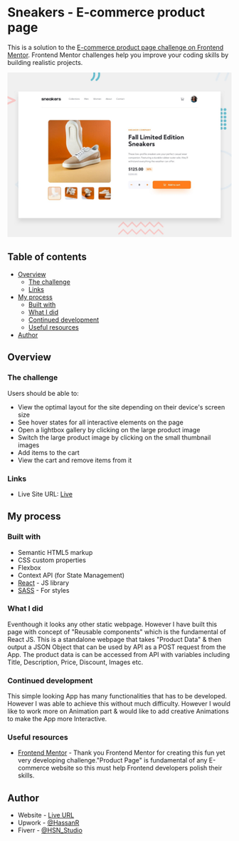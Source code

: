 # Sneakers - E-commerce product page

This is a solution to the [E-commerce product page challenge on Frontend Mentor](https://www.frontendmentor.io/challenges/ecommerce-product-page-UPsZ9MJp6). Frontend Mentor challenges help you improve your coding skills by building realistic projects.

![Design preview for the E-commerce product page coding challenge](./public/desktop-preview.jpg)

## Table of contents

- [Overview](#overview)
  - [The challenge](#the-challenge)
  - [Links](#links)
- [My process](#my-process)
  - [Built with](#built-with)
  - [What I did](#what-i-did)
  - [Continued development](#continued-development)
  - [Useful resources](#useful-resources)
- [Author](#author)

## Overview

### The challenge

Users should be able to:

- View the optimal layout for the site depending on their device's screen size
- See hover states for all interactive elements on the page
- Open a lightbox gallery by clicking on the large product image
- Switch the large product image by clicking on the small thumbnail images
- Add items to the cart
- View the cart and remove items from it

### Links

- Live Site URL: [Live](https://hasni.co/portfolio/sneakers)

## My process

### Built with

- Semantic HTML5 markup
- CSS custom properties
- Flexbox
- Context API (for State Management)
- [React](https://reactjs.org/) - JS library
- [SASS](https://sass-lang.com/) - For styles

### What I did

Eventhough it looks any other static webpage. However I have built this page with concept of "Reusable components" which is the fundamental of React JS. This is a standalone webpage that takes "Product Data" & then output a JSON Object that can be used by API as a POST request from the App.
The product data is can be accessed from API with variables including Title, Description, Price, Discount, Images etc.

### Continued development

This simple looking App has many functionalities that has to be developed. However I was able to achieve this without much difficulty. However I would like to work more on Animation part & would like to add creative Animations to make the App more Interactive.

### Useful resources

- [Frontend Mentor](https://www.frontendmentor.io) - Thank you Frontend Mentor for creating this fun yet very developing challenge."Product Page" is fundamental of any E-commerce website so this must help Frontend developers polish their skills.

## Author

- Website - [Live URL](https://www.hasni.co/)
- Upwork - [@HassanR](https://www.upwork.com/freelancers/~01d9a777c26f1c5271)
- Fiverr - [@HSN_Studio](https://www.fiverr.com/hsn_Studio)
